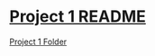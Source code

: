 # [Project 1 README](https://github.com/nrmalone/Nicholas-Malone-CIS3110/blob/main/Project%201/README.md)
[Project 1 Folder](https://github.com/nrmalone/Nicholas-Malone-CIS3110/tree/main/Project%201)
